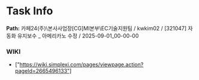 # Task Info

**Path:** 카페24(주)\본사사업장\[CG]MI본부\EC기술지원팀 / kwkim02 / [321047] 자동화 유지보수 _ 아메리카노 수정 / 2025-09-01_00-00-00

### WIKI
- ["https://wiki.simplexi.com/pages/viewpage.action?pageId=2665496133"]

